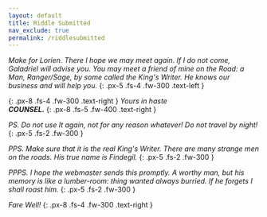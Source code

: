 ```yaml
---
layout: default
title: Riddle Submitted
nav_exclude: true
permalink: /riddlesubmitted
---
```


_Make for Lorien. There I hope we may meet again. If I do not come, Galadriel will advise you. You may meet a friend of mine on the Road: a Man, Ranger/Sage, by some called the King's Writer. He knows our business and will help you._
{: .px-5 .fs-4 .fw-300 .text-left }

{: .px-8 .fs-4 .fw-300 .text-right }
_Yours in haste_ <br>
***COUNSEL.*** 
{: .px-8 .fs-5 .fw-400 .text-right }


_PS. Do not use It again, not for any reason whatever! Do not travel by night!_
{: .px-5 .fs-2 .fw-300 }

_PPS. Make sure that it is the real King's Writer. There are many strange men on the roads. His true name is Findegil._
{: .px-5 .fs-2 .fw-300 }

_PPPS. I hope the webmaster sends this promptly. A worthy man, but his memory is like a lumber-room: thing wanted always burried. If he forgets I shall roast him._
{: .px-5 .fs-2 .fw-300  }

_Fare Well!_
{: .px-8 .fs-4 .fw-300 .text-right }
